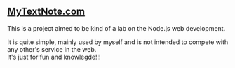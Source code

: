 [MyTextNote.com](http://mytextnote.com)
---------------------------------------

This is a project aimed to be kind of a lab on the Node.js web development.

It is quite simple, mainly used by myself and is not intended to compete with any other's service in the web.  
It's just for fun and knowlegde!!!


